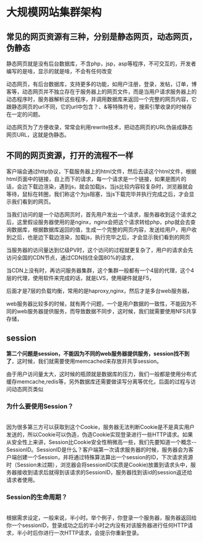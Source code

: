 # 大规模网站集群架构

## **常见的网页资源有三种，分别是静态网页，动态网页，伪静态** <a href="chang-jian-de-wang-ye-zi-yuan-you-san-zhong-fen-bie-shi-jing-tai-wang-ye-dong-tai-wang-ye-wei-jing-t" id="chang-jian-de-wang-ye-zi-yuan-you-san-zhong-fen-bie-shi-jing-tai-wang-ye-dong-tai-wang-ye-wei-jing-t"></a>

静态网页就是没有后台数据库，不含php，jsp，asp等程序，不可交互的，开发者编写的是啥，显示的就是啥，不会有任何改变

动态网页，有后台数据库，支持更多的功能，如用户注册，登录，发帖，订单，博客等，动态网页并不独立存在于服务器上的网页文件，而是当用户请求服务器上的动态程序时，服务器解析这些程序，并调用数据库来返回一个完整的网页内容，它跟静态网页的url不同，它的url中包含？、&等特殊符号，搜索引擎收录的时候存在一定的问题。

动态网页为了方便收录，常常会利用rewrite技术，把动态网页的URL伪装成静态网页URL，这就是伪静态。

## **不同的网页资源，打开的流程不一样** <a href="bu-tong-de-wang-ye-zi-yuan-da-kai-de-liu-cheng-bu-yi-yang" id="bu-tong-de-wang-ye-zi-yuan-da-kai-de-liu-cheng-bu-yi-yang"></a>

客户端会通过http协议，下载服务器上的html文件，然后去读这个html文件，根据html页面中的链接，自上而下的请求，每一个请求是一个链接，如果是图片的话，会边下载边渲染，遇到js，就会加载js，当js比较内容较复杂时，浏览器就会等待，鼠标在转圈，我们称这个为js阻塞，当js下载完毕并执行完成之后，才会显示我们看到的网页。

当我们访问的是一个动态网页时，首先用户发出一个请求，服务器收到这个请求之后，这里假设服务器使用的是nginx，nginx会把这个请求转给php，php就会去查询数据库，根据数据库返回的值，生成一个完整的网页内容，发送给用户，用户收到之后，也是边下载边渲染，加载js，执行完毕之后，才会显示我们看到的网页

当服务器的访问量达到亿级PV时，这个访问的过程就更复杂了，用户的请求会先访问全国的CDN节点，通过CDN挡住全国80%的请求，

当CDN上没有时，再访问服务器集群，这个集群一般都有一个4层的代理，这个4层的代理，使用软件来完成的话，就是LVS，使用硬件就是F5，

后面才是7层的负载均衡，常用的是haproxy,nginx，然后才是多台web服务器，

web服务器比较多的时候，就有两个问题，一个是用户数据的一致性，不能因为不同的web服务器提供服务，而导致数据不同步，这时候，我们就需要使用NFS共享存储，

## session

**第二个问题是session，不能因为不同的web服务器提供服务，session找不到了**，这时候，我们就需要使用memcached来存放并共享session。

由于用户访问量太大，这时候的瓶颈就是数据库的压力，我们一般都是使用分布式缓存memcache,redis等，另外数据库还需要做读写分离等优化，后面的过程与访问动态网页类似

### 为什么要使用Session？

\
因为很多第三方可以获取到这个Cookie，服务器无法判断Cookie是不是真实用户发送的，所以Cookie可以伪造，伪造Cookie实现登录进行一些HTTP请求。如果从安全性上来讲，Session比Cookie安全性稍微高一些，我们先要知道一个概念--SessionID。SessionID是什么？客户端第一次请求服务器的时候，服务器会为客户端创建一个Session，并将通过特殊算法算出一个session的ID，下次请求资源时（Session未过期），浏览器会将sessionID(实质是Cookie)放置到请求头中，服务器接收到请求后就得到该请求的SessionID，服务器找到该id的session返还给请求者使用。

### Session的生命周期？

\
根据需求设定，一般来说，半小时。举个例子，你登录一个服务器，服务器返回给你一个sessionID，登录成功之后的半小时之内没有对该服务器进行任何HTTP请求，半小时后你进行一次HTTP请求，会提示你重新登录。
